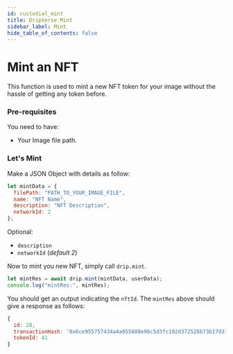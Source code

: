 ```yaml
---
id: custodial_mint
title: DripVerse Mint
sidebar_label: Mint
hide_table_of_contents: false
---
```


# Mint an NFT

This function is used to mint a new NFT token for your image without the hassle of getting any token before.

### Pre-requisites

You need to have:

- Your Image file path.

### Let's Mint

Make a JSON Object with details as follow:

```js
let mintData = {
  filePath: "PATH_TO_YOUR_IMAGE_FILE",
  name: "NFT Name",
  description: "NFT Description",
  networkId: 2
};
```

Optional:
- `description`
- `networkId` (_default 2_)

Now to mint you new NFT, simply call `drip.mint`.

```js
let mintRes = await drip.mint(mintData, userData);
console.log("mintRes:", mintRes);
```

You should get an output indicating the `nftId`. The `mintRes` above should give a response as follows:
```js
{
  id: 28,
  transactionHash: '0x6ce955757434a4a055888e96c5d3fc102d372528b73b17d3138ac91bc53aad6f',
  tokenId: 41
}
```
